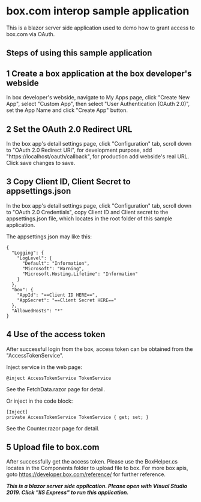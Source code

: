 ﻿# box.com interop sample application
This is a blazor server side application used to demo how to grant access to box.com via OAuth.

## Steps of using this sample application
## 1 Create a box application at the box developer's webside
In box developer's webside, navigate to My Apps page, click "Create New App", select "Custom App",
then select "User Authentication (OAuth 2.0)", set the App Name and click "Create App" button.

## 2 Set the OAuth 2.0 Redirect URL
In the box app's detail settings page, click "Configuration" tab, scroll down to
"OAuth 2.0 Redirect URI", for development purpose, add "https://localhost/oauth/callback",
for production add webside's real URL. Click save changes to save.

## 3 Copy Client ID, Client Secret to appsettings.json
In the box app's detail settings page, click "Configuration" tab, scroll down to 
"OAuth 2.0 Credentials", copy Client ID and Client secret to the appsettings.json file,
which locates in the root folder of this sample application.


The appsettings.json may like this:

    {
      "Logging": {
        "LogLevel": {
          "Default": "Information",
          "Microsoft": "Warning",
          "Microsoft.Hosting.Lifetime": "Information"
        }
      },
      "box": {
        "AppId": "==Client ID HERE==",
        "AppSecret": "==Client Secret HERE=="
      },
      "AllowedHosts": "*"
    }

## 4 Use of the access token
After successful login from the box, access token can be obtained from the "AccessTokenService".

Inject service in the web page:

    @inject AccessTokenService TokenService

See the FetchData.razor page for detail.

Or inject in the code block:

    [Inject]
    private AccessTokenService TokenService { get; set; }

See the Counter.razor page for detail.

## 5 Upload file to box.com

After successfully get the access token. Please use the BoxHelper.cs locates in the Components folder to upload file to box.
For more box apis, goto https://developer.box.com/reference/ for further reference.

***This is a blazor server side application. Please open with Visual Studio 2019. Click "IIS Express" to run this application.***
